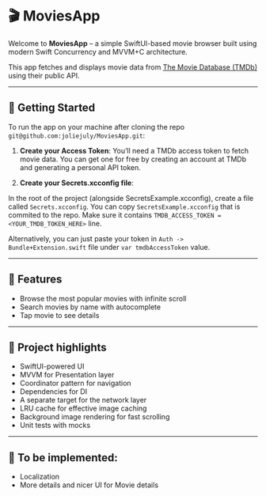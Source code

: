 # 🎬 MoviesApp

Welcome to **MoviesApp** – a simple SwiftUI-based movie browser built using modern Swift Concurrency and MVVM+C architecture.

This app fetches and displays movie data from [The Movie Database (TMDb)](https://www.themoviedb.org/) using their public API.

---

## 🚀 Getting Started

To run the app on your machine after cloning the repo ```git@github.com:joliejuly/MoviesApp.git```:

1.	**Create your Access Token**:
You’ll need a TMDb access token to fetch movie data. You can get one for free by creating an account at TMDb and generating a personal API token.

2.	**Create your Secrets.xcconfig file**:

In the root of the project (alongside SecretsExample.xcconfig), create a file called ```Secrets.xcconfig```. You can copy ```SecretsExample.xcconfig``` that is commited to the repo.
Make sure it contains ```TMDB_ACCESS_TOKEN = <YOUR_TMDB_TOKEN_HERE>``` line.

Alternatively, you can just paste your token in ```Auth -> Bundle+Extension.swift``` file under ```var tmdbAccessToken``` value. 

---

## 📱 Features

- Browse the most popular movies with infinite scroll
- Search movies by name with autocomplete
- Tap movie to see details

--- 

## 📱 Project highlights 

 - SwiftUI-powered UI
 - MVVM for Presentation layer
 - Coordinator pattern for navigation
 - Dependencies for DI 
 - A separate target for the network layer
 - LRU cache for effective image caching
 - Background image rendering for fast scrolling 
 - Unit tests with mocks 

---

## 📱 To be implemented: 

  - Localization
  - More details and nicer UI for Movie details

